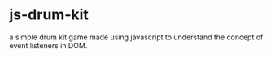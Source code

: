 # js-drum-kit
a simple drum kit game made using javascript to understand the concept of event listeners in DOM.
